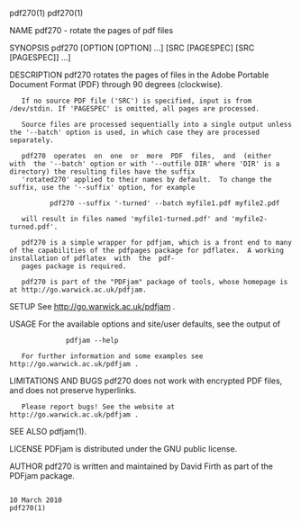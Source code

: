 pdf270(1)                                                                                                                                                                       pdf270(1)

NAME
       pdf270 - rotate the pages of pdf files

SYNOPSIS
       pdf270 [OPTION [OPTION] ...] [SRC [PAGESPEC] [SRC [PAGESPEC]] ...]

DESCRIPTION
       pdf270 rotates the pages of files in the Adobe Portable Document Format (PDF) through 90 degrees (clockwise).

       If no source PDF file ('SRC') is specified, input is from /dev/stdin. If 'PAGESPEC' is omitted, all pages are processed.

       Source files are processed sequentially into a single output unless the '--batch' option is used, in which case they are processed separately.

       pdf270  operates  on  one  or  more  PDF  files,  and  (either  with  the '--batch' option or with '--outfile DIR' where 'DIR' is a directory) the resulting files have the suffix
       'rotated270' applied to their names by default.  To change the suffix, use the '--suffix' option, for example

              pdf270 --suffix '-turned' --batch myfile1.pdf myfile2.pdf

       will result in files named 'myfile1-turned.pdf' and 'myfile2-turned.pdf'.

       pdf270 is a simple wrapper for pdfjam, which is a front end to many of the capabilities of the pdfpages package for pdflatex.  A working installation of pdflatex  with  the  pdf‐
       pages package is required.

       pdf270 is part of the "PDFjam" package of tools, whose homepage is at http://go.warwick.ac.uk/pdfjam.

SETUP
       See http://go.warwick.ac.uk/pdfjam .

USAGE
       For the available options and site/user defaults, see the output of

                  pdfjam --help

       For further information and some examples see http://go.warwick.ac.uk/pdfjam .

LIMITATIONS AND BUGS
       pdf270 does not work with encrypted PDF files, and does not preserve hyperlinks.

       Please report bugs! See the website at http://go.warwick.ac.uk/pdfjam .

SEE ALSO
       pdfjam(1).

LICENSE
       PDFjam is distributed under the GNU public license.

AUTHOR
       pdf270 is written and maintained by David Firth as part of the PDFjam package.

                                                                                      10 March 2010                                                                             pdf270(1)
